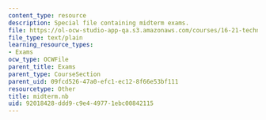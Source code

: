 ```yaml
---
content_type: resource
description: Special file containing midterm exams.
file: https://ol-ocw-studio-app-qa.s3.amazonaws.com/courses/16-21-techniques-for-structural-analysis-and-design-spring-2005/92018428ddd9c9e449771ebc00842115_midterm.nb
file_type: text/plain
learning_resource_types:
- Exams
ocw_type: OCWFile
parent_title: Exams
parent_type: CourseSection
parent_uid: 09fcd526-47a0-efc1-ec12-8f66e53bf111
resourcetype: Other
title: midterm.nb
uid: 92018428-ddd9-c9e4-4977-1ebc00842115
---
```

